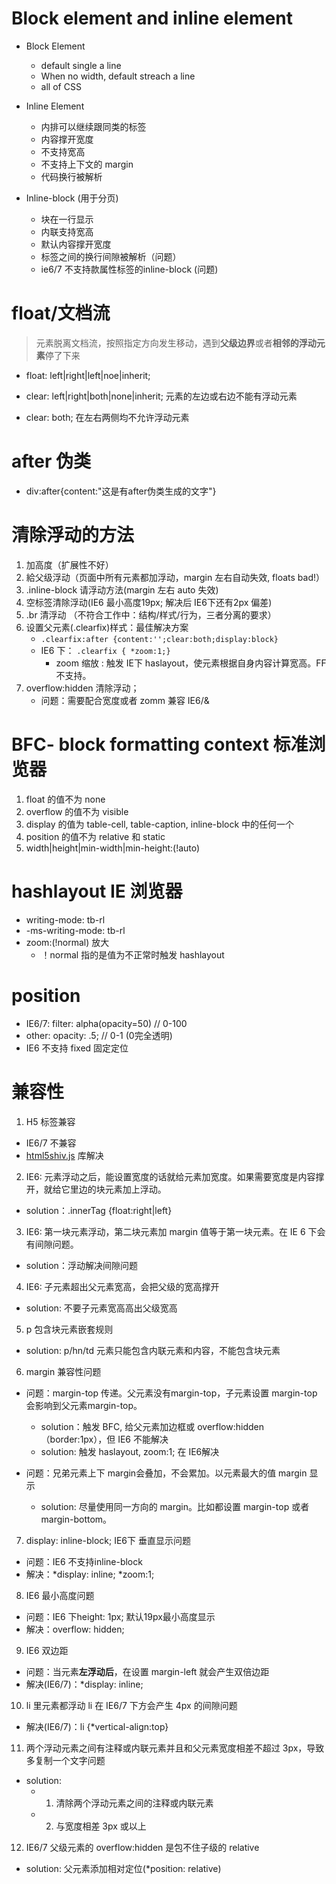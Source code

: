 # Block element and inline element
- Block Element
	+ default single a line
	+ When no width, default streach a line
	+ all of CSS
- Inline Element
	+ 内排可以继续跟同类的标签
	+ 内容撑开宽度
	+ 不支持宽高
	+ 不支持上下文的 margin
	+ 代码换行被解析

- Inline-block (用于分页)
	+ 块在一行显示
	+ 内联支持宽高
	+ 默认内容撑开宽度
	+ 标签之间的换行间隙被解析（问题）
	+ ie6/7 不支持款属性标签的inline-block (问题)

# float/文档流
> 元素脱离文档流，按照指定方向发生移动，遇到**父级边界**或者**相邻的浮动元素**停了下来
- float: left|right|left|noe|inherit;

- clear: left|right|both|none|inherit; 元素的左边或右边不能有浮动元素
- clear: both; 在左右两侧均不允许浮动元素

# after 伪类
- div:after{content:"这是有after伪类生成的文字"}

# 清除浮动的方法
1. 加高度（扩展性不好）
2. 給父级浮动（页面中所有元素都加浮动，margin 左右自动失效, floats bad!）
3. .inline-block 请浮动方法(margin 左右 auto 失效)
4. 空标签清除浮动(IE6 最小高度19px; 解决后 IE6下还有2px 偏差)
5. .br 清浮动 （不符合工作中：结构/样式/行为，三者分离的要求）
6. 设置父元素(.clearfix)样式：最佳解决方案
	+ `.clearfix:after {content:'';clear:both;display:block}`
	+ IE6 下： `.clearfix { *zoom:1;}`
		* zoom 缩放 : 触发 IE下 haslayout，使元素根据自身内容计算宽高。FF 不支持。
7. overflow:hidden 清除浮动；
	+ 问题：需要配合宽度或者 zomm 兼容 IE6/&

# BFC- block formatting context 标准浏览器
1. float 的值不为 none
2. overflow 的值不为 visible
3. display 的值为 table-cell, table-caption, inline-block 中的任何一个
4. position 的值不为 relative 和 static
5. width|height|min-width|min-height:(!auto)

# hashlayout IE 浏览器
- writing-mode: tb-rl
- -ms-writing-mode: tb-rl
- zoom:(!normal) 放大
	+ ！normal 指的是值为不正常时触发 hashlayout

# position
- IE6/7: filter: alpha(opacity=50) // 0-100
- other: opacity: .5; // 0-1 (0完全透明)
- IE6 不支持 fixed 固定定位


# 兼容性
1. H5 标签兼容
- IE6/7 不兼容
- [html5shiv.js](https://github.com/aFarkas/html5shiv) 库解决

2. IE6: 元素浮动之后，能设置宽度的话就给元素加宽度。如果需要宽度是内容撑开，就给它里边的块元素加上浮动。
- solution：.innerTag {float:right|left}

3. IE6: 第一块元素浮动，第二块元素加 margin 值等于第一块元素。在 IE 6 下会有间隙问题。
- solution：浮动解决间隙问题

4. IE6: 子元素超出父元素宽高，会把父级的宽高撑开
- solution: 不要子元素宽高高出父级宽高

5. p 包含块元素嵌套规则
- solution: p/hn/td 元素只能包含内联元素和内容，不能包含块元素

6. margin 兼容性问题
- 问题：margin-top 传递。父元素没有margin-top，子元素设置 margin-top 会影响到父元素margin-top。
	+ solution：触发 BFC, 给父元素加边框或 overflow:hidden（border:1px），但 IE6 不能解决
	+ solution: 触发 haslayout, zoom:1; 在 IE6解决 

- 问题：兄弟元素上下 margin会叠加，不会累加。以元素最大的值 margin 显示
	+ solution: 尽量使用同一方向的 margin。比如都设置 margin-top 或者 margin-bottom。

7. display: inline-block; IE6下 垂直显示问题
- 问题：IE6 不支持inline-block
- 解决：*display: inline; *zoom:1;

8. IE6 最小高度问题
- 问题：IE6 下height: 1px; 默认19px最小高度显示
- 解决：overflow: hidden;

9. IE6 双边距
- 问题：当元素**左浮动后**，在设置 margin-left 就会产生双倍边距
- 解决(IE6/7)：*display: inline;

10. li 里元素都浮动 li 在 IE6/7 下方会产生 4px 的间隙问题
- 解决(IE6/7)：li {*vertical-align:top}

11. 两个浮动元素之间有注释或内联元素并且和父元素宽度相差不超过 3px，导致多复制一个文字问题
- solution: 
	+ 1. 清除两个浮动元素之间的注释或内联元素
	+ 2. 与宽度相差 3px 或以上

12. IE6/7 父级元素的 overflow:hidden 是包不住子级的 relative
- solution: 父元素添加相对定位(*position: relative)

